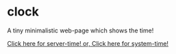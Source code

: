 # clock
A tiny minimalistic web-page which shows the time! 

[ Click here for server-time! ](https://htmlpreview.github.io/?https://github.com/vbloom-x3/clock/blob/50561e193f9d2627899a7d3c05cf758369029f90/src/server/index.html)
[ or, Click here for system-time! ](https://htmlpreview.github.io/?https://github.com/vbloom-x3/clock/blob/50561e193f9d2627899a7d3c05cf758369029f90/src/system/index.html)
